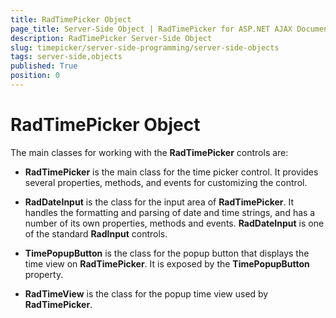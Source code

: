 ```yaml
---
title: RadTimePicker Object
page_title: Server-Side Object | RadTimePicker for ASP.NET AJAX Documentation
description: RadTimePicker Server-Side Object
slug: timepicker/server-side-programming/server-side-objects
tags: server-side,objects
published: True
position: 0
---
```


# RadTimePicker Object


The main classes for working with the **RadTimePicker** controls are:

* **RadTimePicker** is the main class for the time picker control. It provides several properties, methods, and events for customizing the control.

* **RadDateInput** is the class for the input area of **RadTimePicker**. It handles the formatting and parsing of date and time strings, and has a number of its own properties, methods and events. **RadDateInput** is one of the standard **RadInput** controls.

* **TimePopupButton** is the class for the popup button that displays the time view on **RadTimePicker**. It is exposed by the **TimePopupButton** property.

* **RadTimeView** is the class for the popup time view used by **RadTimePicker**.


